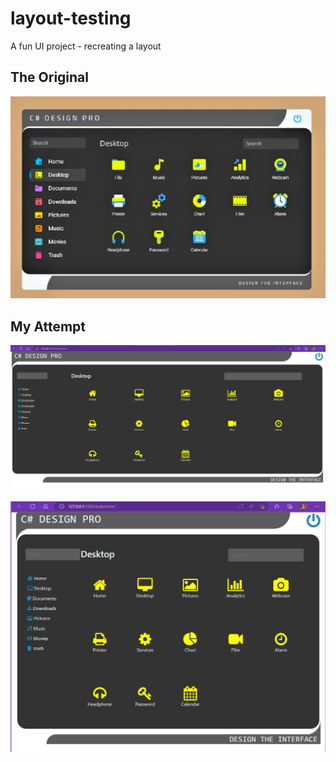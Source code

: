 # layout-testing
A fun UI project - recreating a layout


## The Original
![Original](/images/layout-original.png)

## My Attempt
![FullScreen](/images/layout-attempt-full-screen.png)  

![HalfScreen](/images/layout-attempt-half-screen.png)
